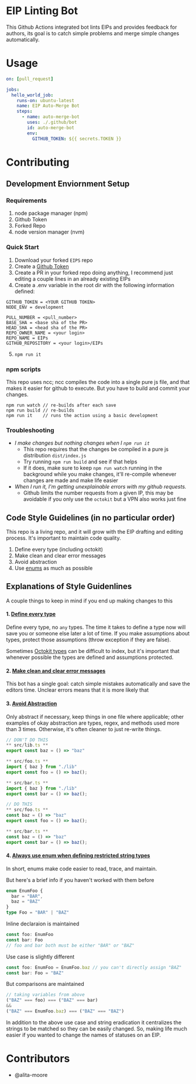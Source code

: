 # EIP Linting Bot

This Github Actions integrated bot lints EIPs and provides feedback for authors, its goal is to catch simple problems and merge simple changes automatically.
# Usage

```yml
on: [pull_request]

jobs:
  hello_world_job:
    runs-on: ubuntu-latest
    name: EIP Auto-Merge Bot
    steps:
      - name: auto-merge-bot
        uses: ./.github/bot
        id: auto-merge-bot
        env:
          GITHUB_TOKEN: ${{ secrets.TOKEN }}
```

# Contributing
## Development Enviornment Setup
### Requirements
1) node package manager (npm)
2) Github Token 
3) Forked Repo
4) node version manager (nvm)

### Quick Start
1) Download your forked `EIPS` repo
2) Create a [Github Token](/creating-a-personal-access-token)
3) Create a PR in your forked repo doing anything, I recommend just editing a couple lines in an already existing EIPs
4) Create a .env variable in the root dir with the following information defined:

```
GITHUB_TOKEN = <YOUR GITHUB TOKEN>
NODE_ENV = development

PULL_NUMBER = <pull_number>
BASE_SHA = <base sha of the PR>
HEAD_SHA = <head sha of the PR>
REPO_OWNER_NAME = <your login>
REPO_NAME = EIPs
GITHUB_REPOSITORY = <your login>/EIPs
```
5) `npm run it`

### npm scripts

This repo uses ncc; ncc compiles the code into a single pure js file, and that makes it easier for github to execute. But you have to build and commit your changes.

```
npm run watch // re-builds after each save
npm run build // re-builds
npm run it    // runs the action using a basic development
```
### Troubleshooting
- <i>I make changes but nothing changes when I `npm run it`</i>
  - This repo requires that the changes be compiled in a pure js distribution `dist/index.js`
  - Try running `npm run build` and see if that helps
  - If it does, make sure to keep `npm run watch` running in the background while you make changes, it'll re-compile whenever changes are made and make life easier
- <i>When I run it, I'm getting unexplainable errors with my github requests.</i>
  - Github limits the number requests from a given IP, this may be avoidable if you only use the `octokit` but a VPN also works just fine
## Code Style Guidelines (in no particular order)
This repo is a living repo, and it will grow with the EIP drafting and editing process. It's important to maintain code quality.

1) Define every type (including octokit)
2) Make clean and clear error messages
3) Avoid abstraction
4) Use [enums](https://www.sohamkamani.com/javascript/enums/) as much as possible
## Explanations of Style Guidenlines
A couple things to keep in mind if you end up making changes to this

#### 1. <ins>Define every type</ins>
Define every type, no `any` types. The time it takes to define a type now will save you or someone else later a lot of time. If you make assumptions about types, protect those assumptions (throw exception if they are false).

Sometimes [Octokit types](https://www.npmjs.com/package/@octokit/types) can be difficult to index, but it's important that whenever possible the types are defined and assumptions protected.

#### 2. <ins>Make clean and clear error messages</ins>
This bot has a single goal: catch simple mistakes automatically and save the editors time. Unclear errors means that it is more likely that 

#### 3. <ins>Avoid Abstraction</ins>
Only abstract if necessary, keep things in one file where applicable; other examples of okay abstraction are types, regex, and methods used more than 3 times. Otherwise, it's often cleaner to just re-write things.
```javascript
// DON'T DO THIS
** src/lib.ts **
export const baz = () => "baz"

** src/foo.ts **
import { baz } from "./lib"
export const foo = () => baz();

** src/bar.ts **
import { baz } from "./lib"
export const bar = () => baz();

// DO THIS
** src/foo.ts **
const baz = () => "baz"
export const foo = () => baz();

** src/bar.ts **
const baz = () => "baz"
export const bar = () => baz();
```
#### 4. <ins>Always use enum when defining restricted string types</ins>
In short, enums make code easier to read, trace, and maintain. 

But here's a brief info if you haven't worked with them before

```typescript
enum EnumFoo {
  bar = "BAR",
  baz = "BAZ"
}
type Foo = "BAR" | "BAZ"
```
Inline declaraion is maintained
```typescript
const foo: EnumFoo
const bar: Foo
// foo and bar both must be either "BAR" or "BAZ"
```
Use case is slightly different
```typescript
const foo: EnumFoo = EnumFoo.baz // you can't directly assign "BAZ"
const bar: Foo = "BAZ"
```
But comparisons are maintained
```typescript
// taking variables from above
("BAZ" === foo) === ("BAZ" === bar)
&&
("BAZ" === EnumFoo.baz) === ("BAZ" === "BAZ")
```
In addition to the above use case and string eradication it centralizes the strings to be matched so they can be easily changed. So, making life much easier if you wanted to change the names of statuses on an EIP.

# Contributors
- @alita-moore
